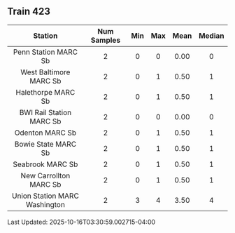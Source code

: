 ## Train 423

| Station | Num Samples | Min | Max | Mean | Median |
| :-----: | :---------: | :-: | :-: | :--: | :----: |
| Penn Station MARC Sb | 2 | 0 | 0 | 0.00 | 0 |
| West Baltimore MARC Sb | 2 | 0 | 1 | 0.50 | 1 |
| Halethorpe MARC Sb | 2 | 0 | 1 | 0.50 | 1 |
| BWI Rail Station MARC Sb | 2 | 0 | 0 | 0.00 | 0 |
| Odenton MARC Sb | 2 | 0 | 1 | 0.50 | 1 |
| Bowie State MARC Sb | 2 | 0 | 1 | 0.50 | 1 |
| Seabrook MARC Sb | 2 | 0 | 1 | 0.50 | 1 |
| New Carrollton MARC Sb | 2 | 0 | 1 | 0.50 | 1 |
| Union Station MARC Washington | 2 | 3 | 4 | 3.50 | 4 |


Last Updated: 2025-10-16T03:30:59.002715-04:00
